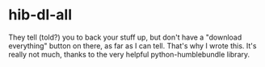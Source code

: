 # hib-dl-all
They tell (told?) you to back your stuff up, but don't have a "download everything" button on there, as far as I can tell.
That's why I wrote this. It's really not much, thanks to the very helpful python-humblebundle library.
